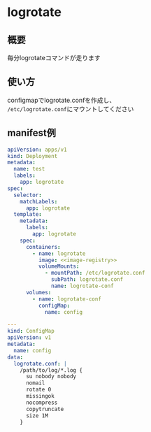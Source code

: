 # logrotate

## 概要
毎分logrotateコマンドが走ります

## 使い方
configmapでlogrotate.confを作成し、  
`/etc/logrotate.conf`にマウントしてください  

## manifest例

```yaml
apiVersion: apps/v1
kind: Deployment
metadata:
  name: test
  labels:
    app: logrotate
spec:
  selector:
    matchLabels:
      app: logrotate
  template:
    metadata:
      labels:
        app: logrotate
    spec:
      containers:
        - name: logrotate
          image: <<image-registry>>
          volumeMounts:
            - mountPath: /etc/logrotate.conf
              subPath: logrotate.conf
              name: logrotate-conf
      volumes:
        - name: logrotate-conf
          configMap:
            name: config

---
kind: ConfigMap
apiVersion: v1
metadata:
  name: config
data:
  logrotate.conf: |
    /path/to/log/*.log {
      su nobody nobody
      nomail
      rotate 0
      missingok
      nocompress
      copytruncate
      size 1M
    }

```
